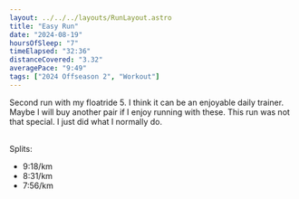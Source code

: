```yaml
---
layout: ../../../layouts/RunLayout.astro
title: "Easy Run"
date: "2024-08-19"
hoursOfSleep: "7"
timeElapsed: "32:36"
distanceCovered: "3.32"
averagePace: "9:49"
tags: ["2024 Offseason 2", "Workout"]
---
```


Second run with my floatride 5. I think it can be an enjoyable daily trainer. Maybe I will buy another pair if I enjoy running with these. This run was not that special. I just did what I normally do. <br/><br/>

Splits:

- 9:18/km
- 8:31/km
- 7:56/km
